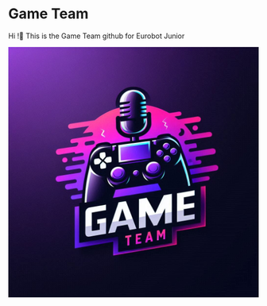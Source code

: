 # Game Team

Hi !👋 This is the Game Team github for Eurobot Junior

![logo](https://github.com/Game-Team-SLSC/.github/blob/main/res/logo.jpeg)
